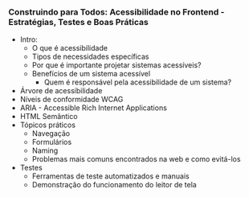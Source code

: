 ### Construindo para Todos: Acessibilidade no Frontend - Estratégias, Testes e Boas Práticas	

- Intro: 
	- O que é acessibilidade
 	- Tipos de necessidades específicas 	
	- Por que é importante projetar sistemas acessíveis?
 	- Benefícios de um sistema acessível
    	- Quem é responsável pela acessibilidade de um sistema?  
- Árvore de acessibilidade
- Níveis de conformidade WCAG
- ARIA - Accessible Rich Internet Applications
- HTML Semântico
- Tópicos práticos
	- Navegação
 	- Formulários
  	- Naming
  	- Problemas mais comuns encontrados na web e como evitá-los
- Testes
	- Ferramentas de teste automatizados e manuais
 	- Demonstração do funcionamento do leitor de tela  
